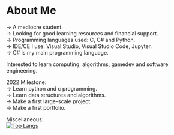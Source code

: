 # About Me  
-> A mediocre student.   
-> Looking for good learning resources and financial support.  
-> Programming languages used: C, C# and Python.  
-> IDE/CE I use: Visual Studio, Visual Studio Code, Jupyter.  
-> C# is my main programming language.  

Interested to learn computing, algorithms, gamedev and software engineering.    

2022 Milestone:  
-> Learn python and c programming.  
-> Learn data structures and algorithms.  
-> Make a first large-scale project.    
-> Make a first portfolio.  

Miscellaneous:  
[![Top Langs](https://github-readme-stats.vercel.app/api/top-langs/?username=ssuish&layout=compact&theme=github_dark)](https://github.com/anuraghazra/github-readme-stats)
